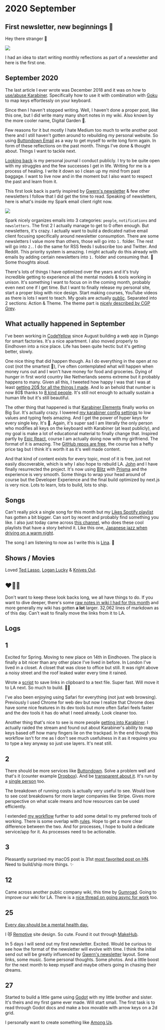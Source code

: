 # 2020 September

## First newsletter, new beginnings 💛

Hey there stranger 👋

![](https://i.imgur.com/r2FLh6Z.png)

I had an idea to start writing monthly reflections as part of a newsletter and here is the first one.

## September 2020

The last article I ever wrote was December 2018 and it was on how to [use/abuse Karabiner](https://medium.com/@nikitavoloboev/karabiner-god-mode-7407a5ddc8f6). Specifically how to use it with combination with [Goku](https://github.com/yqrashawn/GokuRakuJoudo) to map keys effortlessly on your keyboard.

Since then I haven't stopped writing. Well, I haven't done a proper post, like this one, but I did write many many short notes in my wiki. Also known by the more cooler name, Digital Garden 🌿.

Few reasons for it but mostly I hate Medium too much to write another post there and I still haven't gotten around to rebuilding my personal website. So using [Buttondown Email](https://buttondown.email/) as a way to get myself to write long form again. In form of these reflections on the past month. Things I've done & thought about. Things I want to tackle next.

[Looking back](https://wiki.nikitavoloboev.xyz/looking-back) is my personal journal I conduct publicly. I try to be quite open with my struggles and the few successes I get in life. Writing for me is a process of healing. I write it down so I clean up my mind from past baggage. I want to live now and in the moment but I also want to respect the past and learn from it.

This first look back is partly inspired by [Gwern's newsletter](https://www.gwern.net/tags/newsletter) & few other newsletters I follow that I did get the time to read. Speaking of newsletters, here is what's inside my Spark email client right now.

![](https://i.imgur.com/AdEJSZz.png)

Spark nicely organizes emails into 3 categories: `people`, `notifications` and `newsletters`. The first 2 I actually manage to get to 0 often enough. But newsletters, it's crazy. I actually want to build a dedicated native email client focusing specifically around newsletter consumption. There are some newsletters I value more than others, those will go into `1.` folder. The rest will go into `2.`. I do the same for RSS feeds I subscribe too and Twitter. And Reddit. This priority system is amazing. I might actually do this already with emails by adding certain newsletters into `1.` folder and consuming that. 🤔 Some thoughts aloud.

There's lots of things I have optimized over the years and it's truly incredible getting to experience all the mental models & tools working in unison. It's something I want to focus on in the coming month, probably even next one if I get time. But I want to finally release my personal site, start a proper blog with nice design. Start making courses, YouTube videos as there is lots I want to teach. My goals are actually [public](https://wiki.nikitavoloboev.xyz/focusing/goals). Separated into 2 sections: Action & Theme. The theme part is [nicely described by CGP Grey](https://www.youtube.com/watch?v=NVGuFdX5guE).

## What actually happened in September

I've been working in [CodeYellow](https://www.codeyellow.nl) since August building a web app in Django for smart factories. It's a nice apartment. I also moved properly to Eindhoven into a nice place. Life has been quite hectic but it's getting better, slowly.

One nice thing that did happen though. As I do everything in the open at no cost (not the smartest 🍪), I've often contemplated what will happen when money runs out and I won't have money for food and groceries. Dying of hunger in first world country like Netherlands seems extreme but it probably happens to many. Given all this, I tweeted how happy I was that I was at least [getting 20\$ for all the things I made](https://twitter.com/nikitavoloboev/status/1306655713176027136). And lo an behold that number is now 80\$ thanks to [8 kind people](https://github.com/sponsors/nikitavoloboev). It's still not enough to actually sustain a human life but it's still beautiful.

The other thing that happened is that [Karabiner Elements](https://github.com/pqrs-org/Karabiner-Elements) finally works on Big Sur. It's actually crazy. I lowered [my karabiner config settings](https://github.com/nikitavoloboev/dotfiles/blob/master/karabiner/karabiner.edn) to low values and typing feels amazing. And I get the power of hyper keys for every single key. It's 🤯. Again, it's super sad I am literally the only person who modifies all keys on the keyboard with Karabiner (at least publicly), and my goal is make a lot of educational material to finally change that. Inspired partly by [Epic React](https://epicreact.dev/), course I am actually doing now with my girlfriend. The format of it is amazing. The [GitHub repos are free](https://github.com/topics/epicreact-dev), the course has a hefty price tag but I think it's worth it as it's well made content.

And that kind of content exists for every topic, most of it is free, just not easily discoverable, which is why I also hope to rebuild LA. [John](https://github.com/johnletey) and I have finally resurrected the project. It's now using [Blitz](https://github.com/blitz-js/blitz) with [Prisma](https://www.prisma.io) and the experience is very smooth. Some things to wrap your head around of course but the Developer Experience and the final build optimized by next.js is very nice. Lots to learn, lots to build, lots to ship.

## Songs

Can't really pick a single song for this month but my [Likes Spotify playlist](https://open.spotify.com/playlist/0ERn0U4qZIKC8Dy7RrMMsn?si=et--uAlaSCiLAT4s8U0-dQ) has gotten a bit bigger. Can sort by recent and probably find something you like. I also just today came across [this channel](https://www.youtube.com/channel/UCWlhyyYBiD67Aju1CXUgaug/videos), who does these cool playlists that have a story behind it. Like this one, [Japanese jazz when driving on a warm night](https://www.youtube.com/watch?v=G68Q4lCM5pQ).

The song I am listening to now as I write this is [Lina](https://open.spotify.com/track/2fYcpbTFptY9uRcaY56NRu?si=5Ns7dIsvQmWqrHIG6dbxUA). 🎼

## Shows / Movies

Loved [Ted Lasso](https://trakt.tv/shows/ted-lasso), [Logan Lucky](https://letterboxd.com/film/logan-lucky/) & [Knives Out](https://letterboxd.com/film/knives-out-2019/).

## ❤️💛💚

Don't want to keep these look backs long, we all have things to do. If you want to dive deeper, there's some [raw notes in wiki I had for this month](https://wiki.nikitavoloboev.xyz/looking-back/2020/2020-september) and more generally my wiki has gotten **a lot** larger. 32,062 lines of markdown as of this day. Can't wait to finally move the links from it to LA.

## Logs

## 1

Excited for Spring. Moving to new place on 14th in Eindhoven. The place is finally a bit nicer than any other place I've lived in before. In London I've lived in a closet. A closet that was close to office but still. It was right above a noisy street and the roof leaked water every time it rained.

Wrote a [script](https://twitter.com/nikitavoloboev/status/1300497250800500736) to save links in clipboard to a text file. Super fast. Will move it to LA next. So much to build. 👨‍💻

I've also been enjoying using Safari for everything (not just web browsing). Previously I used Chrome for web dev but now I realize that Chrome does have some nice features in its dev tools but more often Safari feels faster and the dev tools it has do what I need already. Look cleaner too.

Another thing that's nice to see is more people [getting into Karabiner](https://dev.to/swyx/notes-on-karabiner-elements-from-john-lindquist-4cmo). I actually raided the stream and found out about Karabiner's ability to map keys based off how many fingers lie on the trackpad. In the end though this workflow isn't for me as I don't see much usefulness in it as it requires you to type a key anyway so just use layers. It's neat still.

## 2

There should be more services like [Buttondown](https://buttondown.email). Solve a problem well and that's it (counter example [Dropbox](https://tonsky.me/blog/syncthing/)). And be [transparent about it](https://www.notion.so/Running-Costs-f29729ded5494272947f656440967cbf). It's run by a [single person](https://buttondown.email/features/run-by-a-human) too.

The breakdown of running costs is actually very useful to see. Would love to see cost breakdowns for more larger companies like Stripe. Gives more perspective on what scale means and how resources can be used efficiently.

I extended [my workflow](../../sharing/my-workflow.md) further to add some detail to my preferred tools of working. There is some overlap with [rules](../../focusing/rules.md). Hope to get a more clear difference between the two. And for processes, I hope to build a dedicate service/app for it. As processes need to be actionable.

## 3

Pleasantly surprised my macOS post is 31st [most favorited post on HN](https://observablehq.com/@tomlarkworthy/hacker-favourites-analysis). Need to build/ship more things. ✨

## 12

Came across another public company wiki, this time by [Gumroad](https://www.notion.so/Public-Wiki-72663c59ed5a432a9d52accafd8f166e). Going to improve our wiki for LA. There is a [nice thread on going async for work](https://twitter.com/shl/status/1222545212477599751) too.

## 25

[Every day should be a mental health day.](https://twitter.com/techgirl1908/status/1309214827030540288)

I 😻 [Remotive](https://remotive.io/) site design. So cute. Found it out through [MakeHub](https://makehub.io/).

In 5 days I will send out my first newsletter. Excited. Would be curious to see how the format of the newsletter will evolve with time. I think the initial send out will be greatly influenced by [Gwern's newsletter](https://www.gwern.net/tags/newsletter) layout. Some links, some music. Some personal thoughts. Some photos. And a little boost for the next month to keep myself and maybe others going in chasing their dreams.

## 27

Started to build a little game using [Godot](https://godotengine.org) with my little brother and sister. It's theirs and my first game ever made. Will start small. The first task is to read through Godot docs and make a box movable with arrow keys on a 2d grid.

I personally want to create something like [Among Us](http://www.innersloth.com/gameAmongUs.php).
